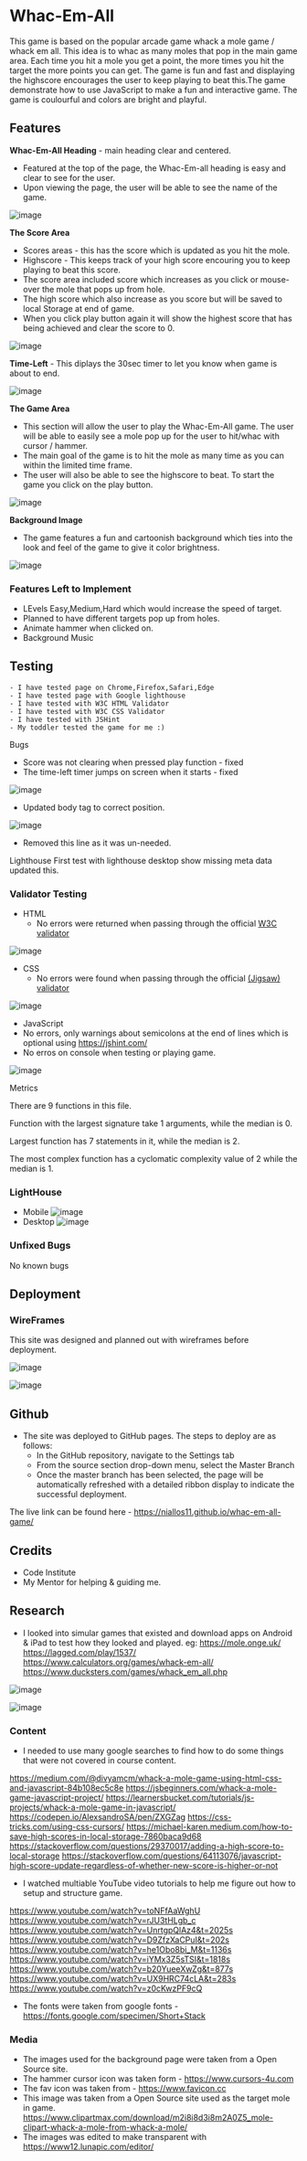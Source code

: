 # Whac-Em-All

This game is based on the popular arcade game whack a mole game / whack em all. This idea is to whac as many moles that pop in the main game area.
Each time you hit a mole you get a point, the more times you hit the target the more points you can get. The game is fun and fast and displaying the highscore encourages the user to keep playing to beat this.The game demonstrate how to use JavaScript to make a fun and interactive game. The game is coulourful and colors are bright and playful.

## Features

__Whac-Em-All Heading__  - main heading clear and centered.
- Featured at the top of the page, the Whac-Em-all heading is easy and clear to see for the user.
- Upon viewing the page, the user will be able to see the name of the game.

![image](https://user-images.githubusercontent.com/5288061/166824856-bdceaa39-325b-421c-ab8a-946c9dcb4498.png)

__The Score Area__
- Scores areas - this has the score which is updated as you hit the mole.
- Highscore - This keeps track of your high score encouring you to keep playing to beat this score.
- The score area included score which increases as you click or mouse-over the mole that pops up from hole.
- The high score which also increase as you score but will be saved to local Storage at end of game. 
- When you click play button again it will show the highest score that has being achieved and clear the score to 0. 

![image](https://user-images.githubusercontent.com/5288061/166824927-80341180-49fe-4dca-b84d-c38561dc4b78.png)

__Time-Left__ - This diplays the 30sec timer to let you know when game is about to end.

![image](https://user-images.githubusercontent.com/5288061/166825017-417883e4-18aa-452d-a348-dd9c1c0c8d9b.png)


__The Game Area__

  - This section will allow the user to play the Whac-Em-All game. The user will be able to easily see a mole pop up for the user to hit/whac with cursor / hammer. 
  - The main goal of the game is to hit the mole as many time as you can within the limited time frame. 
  - The user will also be able to see the highscore to beat. To start the game you click on the play button.

![image](https://user-images.githubusercontent.com/5288061/166828010-91f8ac16-65c5-4378-a5e0-972a6718f2f4.png)


__Background Image__

- The game features a fun and cartoonish background which ties into the look and feel of the game to give it color brightness.

![image](https://user-images.githubusercontent.com/5288061/166832144-7cc2290d-7c8b-4f3c-bd59-458f0e323d0b.png)



### Features Left to Implement

- LEvels Easy,Medium,Hard which would increase the speed of target.
- Planned to have different targets pop up from holes.
- Animate hammer when clicked on.
- Background Music

## Testing
    - I have tested page on Chrome,Firefox,Safari,Edge
    - I have tested page with Google lighthouse
    - I have tested with W3C HTML Validator
    - I have tested with W3C CSS Validator
    - I have tested with JSHint
    - My toddler tested the game for me :) 

Bugs

- Score was not clearing when pressed play function - fixed 
- The time-left timer jumps on screen when it starts - fixed

![image](https://user-images.githubusercontent.com/5288061/166667196-16c9a007-3bd1-4691-b66b-ceca835047da.png)
- Updated body tag to correct position.

![image](https://user-images.githubusercontent.com/5288061/166667278-a7409dd4-c7af-4672-a59f-7f2782c9af3d.png)
- Removed this line as it was un-needed.

Lighthouse
First test with lighthouse desktop show missing meta data updated this.

### Validator Testing

- HTML
    - No errors were returned when passing through the official [W3C validator](https://validator.w3.org/nu/?doc=https%3A%2F%2Fcode-institute-org.github.io%2Flove-maths%2F)

![image](https://user-images.githubusercontent.com/5288061/166666447-e6108072-23c2-497e-8326-4a4422a0592a.png)

- CSS
    - No errors were found when passing through the official [(Jigsaw) validator](https://jigsaw.w3.org/css-validator/validator?uri=https%3A%2F%2Fvalidator.w3.org%2Fnu%2F%3Fdoc%3Dhttps%253A%252F%252Fcode-institute-org.github.io%252Flove-maths%252F&profile=css3svg&usermedium=all&warning=1&vextwarning=&lang=en) 

![image](https://user-images.githubusercontent.com/5288061/166666596-76d7c8e8-c8df-4620-92dd-b8b127279b4e.png)


- JavaScript
- No errors, only warnings about semicolons at the end of lines which is optional using https://jshint.com/
- No erros on console when testing or playing game.

![image](https://user-images.githubusercontent.com/5288061/166667992-40cbf142-0f31-4390-a2be-2563336b9490.png)

Metrics

There are 9 functions in this file.

Function with the largest signature take 1 arguments, while the median is 0.

Largest function has 7 statements in it, while the median is 2.

The most complex function has a cyclomatic complexity value of 2 while the median is 1.

### LightHouse
- Mobile
![image](https://user-images.githubusercontent.com/5288061/166820099-44154bbc-2bbb-4005-97bf-8c06ded5137e.png)
- Desktop
![image](https://user-images.githubusercontent.com/5288061/166824135-cca2836d-f96c-4909-b2eb-04a76ff62561.png)

### Unfixed Bugs
No known bugs 

## Deployment

### WireFrames

This site was designed and planned out with wireframes before deployment. 

![image](https://user-images.githubusercontent.com/5288061/166830378-9c9fcdff-7a85-47f7-8100-a1a42f96bd4b.png)

![image](https://user-images.githubusercontent.com/5288061/166830749-230ab4d5-5c86-4600-8d81-192b53f5d07f.png)

## Github

- The site was deployed to GitHub pages. The steps to deploy are as follows:
  - In the GitHub repository, navigate to the Settings tab
  - From the source section drop-down menu, select the Master Branch
  - Once the master branch has been selected, the page will be automatically refreshed with a detailed ribbon display to indicate the successful deployment.

The live link can be found here - https://niallos11.github.io/whac-em-all-game/

## Credits
- Code Institute 
- My Mentor for helping & guiding me.

## Research

- I looked into simular games that existed and download apps on Android & iPad to test how they looked and played.
eg: https://mole.onge.uk/ https://lagged.com/play/1537/ https://www.calculators.org/games/whack-em-all/ https://www.ducksters.com/games/whack_em_all.php

![image](https://user-images.githubusercontent.com/5288061/166836929-2135e21d-4c62-4e70-8f18-176c6c068f24.png)

![image](https://user-images.githubusercontent.com/5288061/166836956-0aa932d3-0295-4a9d-afb2-3ee2dc1b6329.png)


### Content
- I needed to use many google searches to find how to do some things that were not covered in course content.

https://medium.com/@divyamcm/whack-a-mole-game-using-html-css-and-javascript-84b108ec5c8e
https://jsbeginners.com/whack-a-mole-game-javascript-project/
https://learnersbucket.com/tutorials/js-projects/whack-a-mole-game-in-javascript/
https://codepen.io/AlexsandroSA/pen/ZXGZag
https://css-tricks.com/using-css-cursors/
https://michael-karen.medium.com/how-to-save-high-scores-in-local-storage-7860baca9d68
https://stackoverflow.com/questions/29370017/adding-a-high-score-to-local-storage
https://stackoverflow.com/questions/64113076/javascript-high-score-update-regardless-of-whether-new-score-is-higher-or-not

- I watched multiable YouTube video tutorials to help me figure out how to setup and structure game.

https://www.youtube.com/watch?v=toNFfAaWghU
https://www.youtube.com/watch?v=rJU3tHLgb_c
https://www.youtube.com/watch?v=UnrtgpQlAz4&t=2025s
https://www.youtube.com/watch?v=D9ZfzXaCPuI&t=202s
https://www.youtube.com/watch?v=he1Obo8bi_M&t=1136s
https://www.youtube.com/watch?v=iYMx3Z5sTSI&t=1818s
https://www.youtube.com/watch?v=b20YueeXwZg&t=877s
https://www.youtube.com/watch?v=UX9HRC74cLA&t=283s
https://www.youtube.com/watch?v=z0cKwzPF9cQ

- The fonts were taken from google fonts - https://fonts.google.com/specimen/Short+Stack

### Media

- The images used for the background page were taken from a Open Source site.
- The hammer cursor icon was taken form - https://www.cursors-4u.com
- The fav icon was taken from - https://www.favicon.cc
- This image was taken from a Open Source site used as the target mole in game.
https://www.clipartmax.com/download/m2i8i8d3i8m2A0Z5_mole-clipart-whack-a-mole-from-whack-a-mole/
- The images was edited to make transparent with https://www12.lunapic.com/editor/













